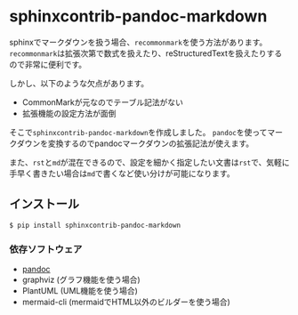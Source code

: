 # sphinxcontrib-pandoc-markdown

sphinxでマークダウンを扱う場合、`recommonmark`を使う方法があります。
`recommonmark`は拡張次第で数式を扱えたり、reStructuredTextを扱えたりするので非常に便利です。

しかし、以下のような欠点があります。

- CommonMarkが元なのでテーブル記法がない
- 拡張機能の設定方法が面倒

そこで`sphinxcontrib-pandoc-markdown`を作成しました。
`pandoc`を使ってマークダウンを変換するのでpandocマークダウンの拡張記法が使えます。

また、`rst`と`md`が混在できるので、設定を細かく指定したい文書は`rst`で、気軽に手早く書きたい場合は`md`で書くなど使い分けが可能になります。

## インストール

```console
$ pip install sphinxcontrib-pandoc-markdown
```

### 依存ソフトウェア

- [pandoc](http://pandoc.org/)
- graphviz (グラフ機能を使う場合)
- PlantUML (UML機能を使う場合)
- mermaid-cli (mermaidでHTML以外のビルダーを使う場合)
